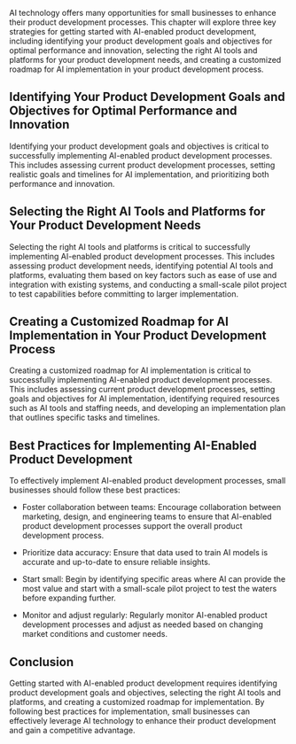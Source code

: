
AI technology offers many opportunities for small businesses to enhance their product development processes. This chapter will explore three key strategies for getting started with AI-enabled product development, including identifying your product development goals and objectives for optimal performance and innovation, selecting the right AI tools and platforms for your product development needs, and creating a customized roadmap for AI implementation in your product development process.

Identifying Your Product Development Goals and Objectives for Optimal Performance and Innovation
------------------------------------------------------------------------------------------------

Identifying your product development goals and objectives is critical to successfully implementing AI-enabled product development processes. This includes assessing current product development processes, setting realistic goals and timelines for AI implementation, and prioritizing both performance and innovation.

Selecting the Right AI Tools and Platforms for Your Product Development Needs
-----------------------------------------------------------------------------

Selecting the right AI tools and platforms is critical to successfully implementing AI-enabled product development processes. This includes assessing product development needs, identifying potential AI tools and platforms, evaluating them based on key factors such as ease of use and integration with existing systems, and conducting a small-scale pilot project to test capabilities before committing to larger implementation.

Creating a Customized Roadmap for AI Implementation in Your Product Development Process
---------------------------------------------------------------------------------------

Creating a customized roadmap for AI implementation is critical to successfully implementing AI-enabled product development processes. This includes assessing current product development processes, setting goals and objectives for AI implementation, identifying required resources such as AI tools and staffing needs, and developing an implementation plan that outlines specific tasks and timelines.

Best Practices for Implementing AI-Enabled Product Development
--------------------------------------------------------------

To effectively implement AI-enabled product development processes, small businesses should follow these best practices:

* Foster collaboration between teams: Encourage collaboration between marketing, design, and engineering teams to ensure that AI-enabled product development processes support the overall product development process.

* Prioritize data accuracy: Ensure that data used to train AI models is accurate and up-to-date to ensure reliable insights.

* Start small: Begin by identifying specific areas where AI can provide the most value and start with a small-scale pilot project to test the waters before expanding further.

* Monitor and adjust regularly: Regularly monitor AI-enabled product development processes and adjust as needed based on changing market conditions and customer needs.

Conclusion
----------

Getting started with AI-enabled product development requires identifying product development goals and objectives, selecting the right AI tools and platforms, and creating a customized roadmap for implementation. By following best practices for implementation, small businesses can effectively leverage AI technology to enhance their product development and gain a competitive advantage.
